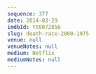 ```yaml
---
sequence: 377
date: 2014-03-29
imdbId: tt0072856
slug: death-race-2000-1975
venue: null
venueNotes: null
medium: Netflix
mediumNotes: null
---
```

